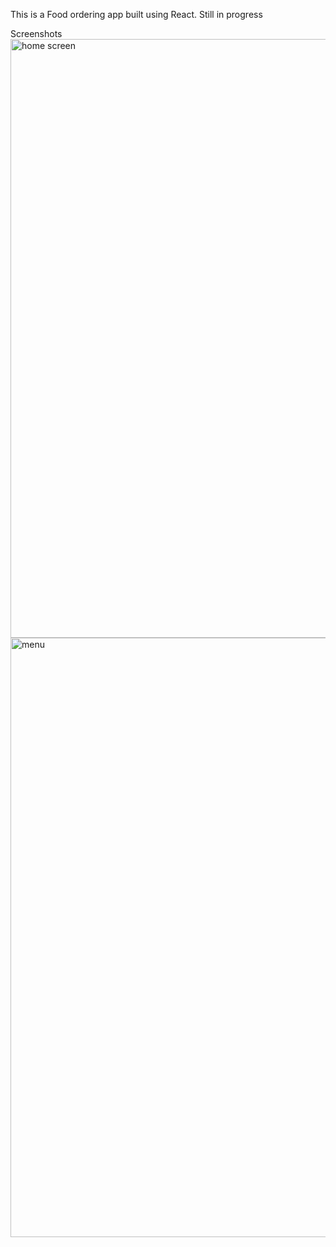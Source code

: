 This is a Food ordering app built using React. 
Still in progress
<br/>
<div className = "text-xl">Screenshots</div>

<img width="958" alt="home screen" src="https://github.com/akshay161099/Food-ordering-app-using-react/assets/54402124/0b1ab3a4-fe3b-47db-868f-99354c80c5a9">

<img width="959" alt="menu " src="https://github.com/akshay161099/Food-ordering-app-using-react/assets/54402124/e78cb282-4d79-4e29-b093-71b6a4543674">
